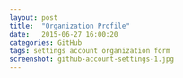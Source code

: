 ```yaml
---
layout: post
title:  "Organization Profile"
date:   2015-06-27 16:00:20
categories: GitHub
tags: settings account organization form 
screenshot: github-account-settings-1.jpg
---
```

